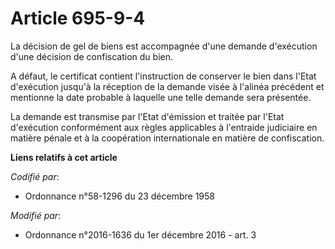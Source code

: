 # Article 695-9-4

La décision de gel de biens est accompagnée d'une demande d'exécution d'une décision de confiscation du bien.

A défaut, le certificat contient l'instruction de conserver le bien dans l'Etat d'exécution jusqu'à la réception de la
demande visée à l'alinéa précédent et mentionne la date probable à laquelle une telle demande sera présentée.

La demande est transmise par l'Etat d'émission et traitée par l'Etat d'exécution conformément aux règles applicables à
l'entraide judiciaire en matière pénale et à la coopération internationale en matière de confiscation.

**Liens relatifs à cet article**

_Codifié par_:

  - Ordonnance n°58-1296 du 23 décembre 1958

_Modifié par_:

  - Ordonnance n°2016-1636 du 1er décembre 2016 - art. 3
